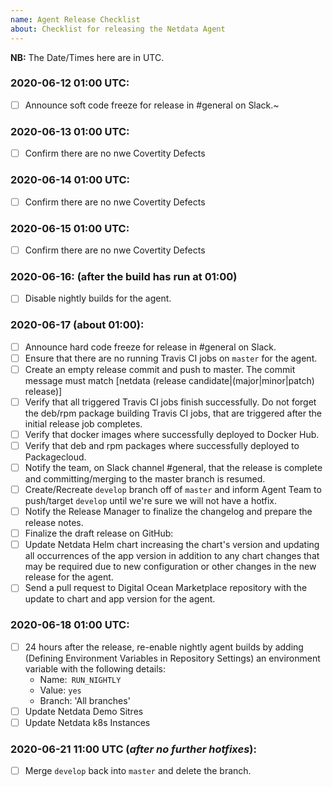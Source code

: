 ```yaml
---
name: Agent Release Checklist
about: Checklist for releasing the Netdata Agent
---
```


**NB:** The Date/Times here are in UTC.

### 2020-06-12 01:00 UTC:
- [ ] Announce soft code freeze for release in #general on Slack.~

### 2020-06-13 01:00 UTC:
- [ ] Confirm there are no nwe Covertity Defects

### 2020-06-14 01:00 UTC:
- [ ] Confirm there are no nwe Covertity Defects

### 2020-06-15 01:00 UTC:
- [ ] Confirm there are no nwe Covertity Defects

### 2020-06-16: (after the build has run at 01:00)
- [ ] Disable nightly builds for the agent.

### 2020-06-17 (about 01:00):
- [ ] Announce hard code freeze for release in #general on Slack.
- [ ] Ensure that there are no running Travis CI jobs on `master` for the agent.
- [ ] Create an empty release commit and push to master. The commit message must match \[netdata (release candidate|(major|minor|patch) release)\]
- [ ] Verify that all triggered Travis CI jobs finish successfully. Do not forget the deb/rpm package building Travis CI jobs, that are triggered after the initial release job completes.
- [ ] Verify that docker images where successfully deployed to Docker Hub.
- [ ] Verify that deb and rpm packages where successfully deployed to Packagecloud.
- [ ] Notify the team, on Slack channel #general, that the release is complete and committing/merging to the master branch is resumed.
- [ ] Create/Recreate `develop` branch off of `master` and inform Agent Team to push/target `develop` until we're sure we will not have a hotfix.
- [ ] Notify the Release Manager to finalize the changelog and prepare the release notes.
- [ ] Finalize the draft release on GitHub:
- [ ] Update Netdata Helm chart increasing the chart's version and updating all occurrences of the app version in addition to any chart changes that may be required due to new configuration or other changes in the new release for the agent.
- [ ] Send a pull request to Digital Ocean Marketplace repository with the update to chart and app version for the agent.

### 2020-06-18 01:00 UTC:
- [ ] 24 hours after the release, re-enable nightly agent builds by adding (Defining Environment Variables in Repository Settings) an environment variable with the following details:
  - Name:` RUN_NIGHTLY`
  - Value: `yes`
  - Branch: 'All branches'
- [ ] Update Netdata Demo Sitres
- [ ] Update Netdata k8s Instances

### 2020-06-21 11:00 UTC (_after no further hotfixes_):
- [ ] Merge `develop` back into `master` and delete the branch.
